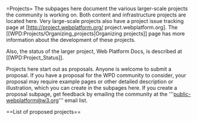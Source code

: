=Projects=
The subpages here document the various larger-scale projects the community is working on. Both content and infrastructure projects are located here.  Very large-scale projects also have a project issue tracking page at [http://project.webplatform.org/ project.webplatform.org]. The [[WPD:Projects/Organizing_projects|Organizing projects]] page has more information about the development of these projects. 

Also, the status of the larger project, Web Platform Docs, is described at [[WPD:Project_Status]].

Projects here start out as proposals. Anyone is welcome to submit a proposal. If you have a proposal for the WPD community to consider, your proposal may require example pages or other detailed description or illustration, which you can create in the subpages here. If you create a proposal subpage, get feedback by emailing the community at the '''public-webplatform@w3.org''' email list.

==List of proposed projects==
<splist />
